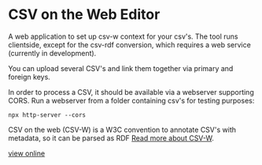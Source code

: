 # CSV on the Web Editor

A web application to set up csv-w context for your csv's. The tool runs clientside, except for the csv-rdf conversion, which requires a web service (currently in development).

You can upload several CSV's and link them together via primary and foreign keys.

In order to process a CSV, it should be available via a webserver supporting CORS. Run a webserver from a folder containing csv's for testing purposes: 

```
npx http-server --cors
```

CSV on the web (CSV-W) is a W3C convention to annotate CSV's with metadata, so it can be parsed as RDF
[Read more about CSV-W](https://csvw.org).

[view online](https://pvgenuchten.github.io/vue-csv-w)
